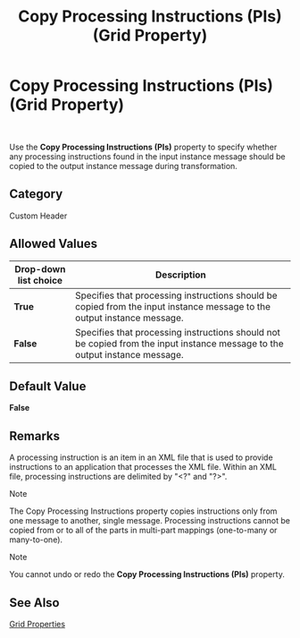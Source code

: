 ﻿---
title: Copy Processing Instructions (PIs) (Grid Property)
TOCTitle: Copy Processing Instructions (PIs) (Grid Property)
ms:assetid: dadc1164-16c5-466c-9419-2395405d54aa
ms:mtpsurl: https://msdn.microsoft.com/library/Aa561403(v=BTS.80)
ms:contentKeyID: 51531686
ms.date: 08/30/2017
mtps_version: v=BTS.80
---

# Copy Processing Instructions (PIs) (Grid Property)

 

Use the **Copy Processing Instructions (PIs)** property to specify whether any processing instructions found in the input instance message should be copied to the output instance message during transformation.

## Category

Custom Header

## Allowed Values

<table>
<thead>
<tr class="header">
<th>Drop-down list choice</th>
<th>Description</th>
</tr>
</thead>
<tbody>
<tr class="odd">
<td><strong>True</strong></td>
<td>Specifies that processing instructions should be copied from the input instance message to the output instance message.</td>
</tr>
<tr class="even">
<td><strong>False</strong></td>
<td>Specifies that processing instructions should not be copied from the input instance message to the output instance message.</td>
</tr>
</tbody>
</table>


## Default Value

**False**

## Remarks

A processing instruction is an item in an XML file that is used to provide instructions to an application that processes the XML file. Within an XML file, processing instructions are delimited by "\<?" and "?\>".


> [!NOTE]
> <P>The Copy Processing Instructions property copies instructions only from one message to another, single message. Processing instructions cannot be copied from or to all of the parts in multi-part mappings (one-to-many or many-to-one).</P>




> [!NOTE]
> <P>You cannot undo or redo the <STRONG>Copy Processing Instructions (PIs)</STRONG> property.</P>



## See Also

[Grid Properties](grid-properties.md)

